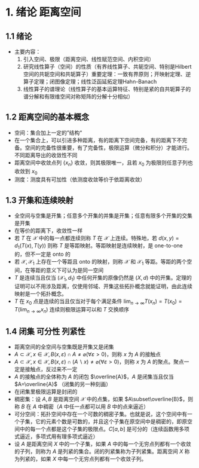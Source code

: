 # 1. 绪论 距离空间

## 1.1 绪论

- 主要内容：
  1. 引入空间、极限（距离空间、线性赋范空间、内积空间）
  2. 研究线性算子（空间）的性质（有界线性算子、共轭空间、特别是Hilbert空间的共轭空间和共轭算子）重要定理：一致有界原则；开映射定理、逆算子定理；闭图像定理；线性泛函延拓定理Hahn-Banach
  3. 线性算子的谱理论（线性算子的基本运算特征、特别是紧的自共轭算子的谱分解和有限维空间对称矩阵的分解十分相似）

## 1.2 距离空间的基本概念

- 空间：集合加上一定的”结构“
- 在一个集合上，可以引进多种距离，有的距离下空间完备，有的距离下不完备。空间的完备性很重要，有了完备性，极限运算（微分和积分）才能进行。不同距离导出的收敛性不同
- 距离空间中收敛点列 $\{x_n\}$ 收敛，则其极限唯一，且若 $x_0$ 为极限则任意子列也收敛到 $x_0$
- 测度：测度具有可加性（依测度收敛等价于依距离收敛）

## 1.3 开集和连续映射

- 全空间与空集是开集；任意多个开集的并集是开集；任意有限多个开集的交集是开集
- 在等价的距离下，收敛性一样
- 若 $T$ 在 $\mathcal{X}$ 中的每一点都连续则称 $T$ 在 $\mathcal{X}$ 上连续。特殊地，若 $d(x,y)=d_1(T(x),T(y))$ 则称 $T$ 是等距映射。等距映射是连续映射，是 one-to-one 的，但不一定是 onto 的
- 若 $\mathcal{X},\mathcal{X}_1$ 上存在一个等距且 onto 的映射，则称 $\mathcal{X}$ 和 $\mathcal{X}_1$ 等距。等距的两个空间，在等距的意义下可认为是同一空间
- $T$ 是连续当且仅当 $(\mathcal{X}_1,d_1)$ 中任何开集的原像仍然是 $(X,d)$ 中的开集。定理的证明可以不用涉及距离，仅使用邻域、开集这些拓扑概念就能证明，由此连续映射是一个拓扑概念。
- $T$ 在 $x_0$ 点是连续的当且仅当对于每个满足条件 $\lim_{n\to\infty}T(x_n)=T(x_0)=T(\lim_{n\to\infty}x_n)$ 连续则极限运算可以和 $T$ 交换顺序

## 1.4 闭集 可分性 列紧性

- 距离空间的全空间与空集既是开集又是闭集
- $A\subset \mathcal{X},x\in\mathcal{X},B(x,\varepsilon)\cap A\not=\varnothing(\forall\varepsilon>0)$，则称 $x$ 为 $A$ 的接触点
- $A\subset \mathcal{X},x\in\mathcal{X},B(x,\varepsilon)\cap (A\backslash x)\not=\varnothing(\forall\varepsilon>0)$，则称 $x$ 为 $A$ 的聚点。聚点一定是接触点，反过来不一定
- $A$ 的接触点的全体称为 $A$ 的闭包 $\overline{A}$，$A$ 是闭集当且仅当 $A=\overline{A}$ （闭集的另一种刻画）
- 在闭集里极限运算是封闭的
- 稠密集：设 $A,B$ 是距离空间 $\mathcal{X}$ 中的点集，如果 $A\subset\overline{B}$，则称 $B$ 在 $A$ 中稠密（$A$ 中任一点都可以用 $B$ 中的点来逼近）
- 可分空间：拓扑空间中存在一个可数的稠密子集。也就是说，这个空间中有一个子集，它的元素个数是可数的，并且这个子集在原空间中是稠密的，即原空间中的每一个点都是这个子集的极限点。$C[a,b]$ 是可分的（连续函数用多项式逼近，多项式用有理多项式逼近）
- 设 $A$ 是距离空间 $X$ 中的一个子集，如果 $A$ 中的每一个无穷点列都有一个收敛的子列，则称为 $A$ 是列紧的集合。闭的列紧集称为子列紧集。距离空间 $X$ 称为列紧的，如果 $X$ 中每一个无穷点列都有一个收敛子列。